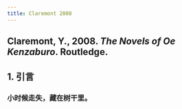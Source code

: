 ```yaml
---
title: Claremont 2008
---
```


## Claremont, Y., 2008. _The Novels of Oe Kenzaburo_. Routledge.
## 1. 引言
### 小时候走失，藏在树干里。

